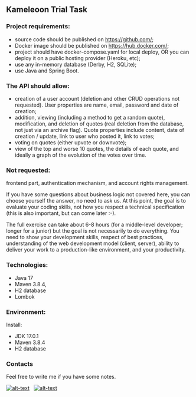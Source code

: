 ## Kameleoon Trial Task

### Project requirements:

- source code should be published on https://github.com/;
- Docker image should be published on https://hub.docker.com/;
- project should have docker-compose.yaml for local deploy, OR you can deploy it on a public hosting provider (Heroku, etc);
- use any in-memory database (Derby, H2, SQLite);
- use Java and Spring Boot.

### The API should allow:

- creation of a user account (deletion and other CRUD operations not requested). User properties are name, email, password and date of creation;
- addition, viewing (including a method to get a random quote), modification, and deletion of quotes (real deletion from the database, not just via an archive flag). Quote properties include content, date of creation / update, link to user who posted it, link to votes;
- voting on quotes (either upvote or downvote);
- view of the top and worse 10 quotes, the details of each quote, and ideally a graph of the evolution of the votes over time.


### Not requested:

frontend part, authentication mechanism, and account rights management.


If you have some questions about business logic not covered here, you can choose yourself the answer, no need to ask us. At this point, the goal is to evaluate your coding skills, not how you respect a technical specification (this is also important, but can come later :-).

The full exercise can take about 6-8 hours (for a middle-level developer; longer for a junior) but the goal is not necessarily to do everything. You need to show your development skills, respect of best practices, understanding of the web development model (client, server), ability to deliver your work to a production-like environment, and your productivity.

### Technologies:
- Java 17
- Maven 3.8.4,
- H2 database
- Lombok

### Environment:
Install:
- JDK 17.0.1
- Maven 3.8.4
- H2 database

### Contacts
Feel free to write me if you have some notes.

[![alt-text](https://img.shields.io/badge/-telegram-grey?style=flat&logo=telegram&logoColor=white)](https://t.me/levgross)&nbsp;&nbsp;
[![alt-text](https://img.shields.io/badge/@%20email-005FED?style=flat&logo=mail&logoColor=white)](mailto:levgross@gmail.com)&nbsp;&nbsp;
